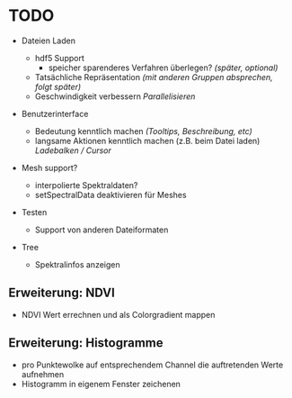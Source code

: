 # TODO

- Dateien Laden
  - hdf5 Support
	- speicher sparenderes Verfahren überlegen? _(später, optional)_
  - Tatsächliche Repräsentation _(mit anderen Gruppen absprechen, folgt später)_
  - Geschwindigkeit verbessern _Parallelisieren_

- Benutzerinterface
  - Bedeutung kenntlich machen _(Tooltips, Beschreibung, etc)_
  - langsame Aktionen kenntlich machen (z.B. beim Datei laden) _Ladebalken / Cursor_

- Mesh support?
  - interpolierte Spektraldaten?
  - setSpectralData deaktivieren für Meshes

- Testen
  - Support von anderen Dateiformaten

- Tree
  - Spektralinfos anzeigen

## Erweiterung: NDVI
  - NDVI Wert errechnen und als Colorgradient mappen

## Erweiterung: Histogramme
  - pro Punktewolke auf entsprechendem Channel die auftretenden Werte aufnehmen
  - Histogramm in eigenem Fenster zeichenen